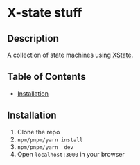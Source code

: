 # X-state stuff

## Description

A collection of state machines using [XState](https://xstate.js.org/docs/).

## Table of Contents

- [Installation](#installation)

## Installation

<!-- [Provide instructions on how to install your project.] -->

1. Clone the repo
2. `npm/pnpm/yarn install`
3. `npm/pnpm/yarn  dev`
4. Open `localhost:3000` in your browser
